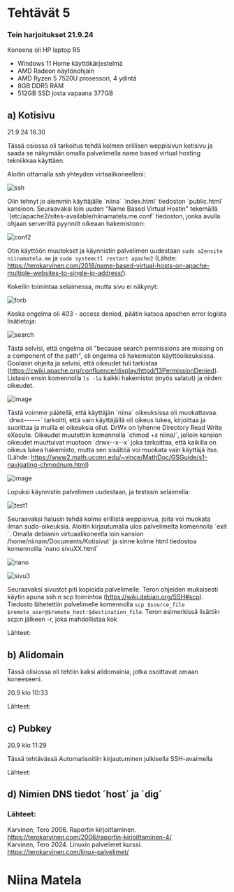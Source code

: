 # Tehtävät 5


  
### Tein harjoitukset 21.9.24  
Koneena oli HP laptop R5  
- Windows 11 Home käyttökärjestelmä
- AMD Radeon näytönohjain
- AMD Ryzen 5 7520U prosessori, 4 ydintä
- 8GB DDR5 RAM 
- 512GB SSD josta vapaana 377GB  
  
## a) Kotisivu
    
21.9.24 16.30 

Tässä osiossa oli tarkoitus tehdä kolmen erillisen weppisivun kotisivu ja saada se näkymään omalla palvelimella name based virtual hosting tekniikkaa käyttäen.

Aloitin ottamalla ssh yhteyden virtaalikoneelleni:  

![ssh](https://github.com/user-attachments/assets/06391407-299a-4405-ad3d-76b31f9da789)  
  
Olin tehnyt jo aiemmin käyttäjälle ´niina´ ´index.html´ tiedoston ´public.html´ kansioon. Seuraavaksi loin uuden "Name Based Virtual Hostin" tekemällä `(etc/apache2/sites-available/niinamatela.me.conf´ tiedoston, jonka avulla ohjaan serveriltä pyynnöt oikeaan hakemistoon:  
  
![conf2](https://github.com/user-attachments/assets/d088f384-6dbb-4e56-83f4-ac476bf3151a)  

Otin käyttöön muutokset ja käynnistin palvelimen uudestaan `sudo a2ensite niinamatela.me` ja `sudo systemctl restart apache2` (Lähde: https://terokarvinen.com/2018/name-based-virtual-hosts-on-apache-multiple-websites-to-single-ip-address/).
  
Kokeilin toimintaa selaimessa, mutta sivu ei näkynyt:  
  
![forb](https://github.com/user-attachments/assets/689dfe47-9c31-498a-a10d-58073dc882f2)  

Koska ongelma oli 403 - access denied, päätin katsoa apachen error logista lisätietoja:  

![search](https://github.com/user-attachments/assets/08f4fc58-81f9-4f6e-98e0-5d8ee2a6a672)  

Tästä selvisi, että ongelma oli "because search permissions are missing on a component of the path", eli ongelma oli hakemiston käyttöoikeuksissa. Goolasin ohjeita ja selvisi, että oikeudet tuli tarkistaa (https://cwiki.apache.org/confluence/display/httpd/13PermissionDenied). Listasin ensin komennolla `ls -la` kaikki hakemistot (myös salatut) ja niiden oikeudet.

![image](https://github.com/user-attachments/assets/5092f63c-d3b2-42af-9e63-722cb321b078)  

Tästä voimme päätellä, että käyttäjän ´niina´ oikeuksissa oli muokattavaa. ´drwx------´ tarkoitti, että vain käyttäjällä oli oikeus lukea, kirjoittaa ja suorittaa ja muilla ei oikeuksia ollut. DrWx on lyhenne Directory Read Write eXecute. Oikeudet muutettiin komennolla ´chmod +x niina/´, jolloin kansion oikeudet muuttuivat muotoon ´drwx--x--x´ joka tarkoittaa, että kaikilla on oikeus lukea hakemisto, mutta sen sisältöä voi muokata vain käyttäjä itse. (Lähde: https://www2.math.uconn.edu/~vince/MathDoc/GSGuide/s1-navigating-chmodnum.html)   
  
![image](https://github.com/user-attachments/assets/2f1f6cf8-b615-44e4-8feb-391dfd425db4)  

Lopuksi käynnistin palvelimen uudestaan, ja testasin selaimella:  

![test1](https://github.com/user-attachments/assets/ef1d9db1-0607-46df-a991-79a28a767dbf)  

Seuraavaksi halusin tehdä kolme erillistä weppisivua, joita voi muokata ilman sudo-oikeuksia. Aloitin kirjautumalla ulos palvelimelta komennolla ´exit´. Omalla debianin virtuaalikoneella loin kansion /home/niinam/Documents/Kotisivut´ ja sinne kolme html tiedostoa komennoilla ´nano sivuXX.html´  

![nano](https://github.com/user-attachments/assets/89bfb6bd-327b-44d1-9c84-52c3c0b6c3f3)  
  
![sivu3](https://github.com/user-attachments/assets/0474bafe-8a17-4f92-ae88-3f140e8f9f4a)  

Seuraavaksi sivustot piti kopioida palvelimelle. Teron ohjeiden mukaisesti käytin apuna ssh:n scp toimintoa (https://wiki.debian.org/SSH#scp). Tiedosto lähetettiin palvelimelle komennolla `scp $source_file $remote_user@$remote_host:$destination_file`. Teron esimerkissä lisättiin scp:n jälkeen -r, joka mahdollistaa kok











  
Lähteet: 

  

## b) Alidomain  

Tässä olisiossa oli tehtiin kaksi alidomainia, jotka osoittavat omaan koneeseeni.

20.9 klo 10:33  




Lähteet:  

  
  
## c) Pubkey

20.9 klo 11:29  

Tässä tehtävässä Automatisoitiin kirjautuminen julkisella SSH-avaimella  

Lähteet:  

## d) Nimien DNS tiedot ´host´ ja ´dig´
 

   
### Lähteet: 
Karvinen, Tero 2006. Raportin kirjoittaminen. https://terokarvinen.com/2006/raportin-kirjoittaminen-4/  
Karvinen, Tero 2024. Linuxin palvelimet kurssi. https://terokarvinen.com/linux-palvelimet/  

# Niina Matela  
  
